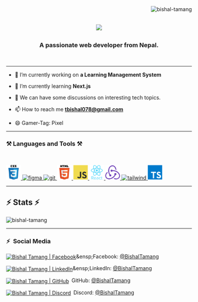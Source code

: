  <img align="right" src="https://komarev.com/ghpvc/?username=bishal-tamang&label=Profile%20views&color=0e75b6&style=flat" alt="bishal-tamang" />

 <h1 align="center">
    <img src="https://readme-typing-svg.herokuapp.com/?font=Righteous&size=35&center=true&vCenter=true&width=500&height=70&duration=3000&lines=Hey+There!+👋;+I'm+Bishal+Tamang!;" />
</h1>

<h3 align="center">A passionate web developer from Nepal.</h3>

<br/>
<hr />

<div align="left">
 
 - 🔭 I’m currently working on **a Learning Management System**
 
 - 🌱 I’m currently learning **Next.js**
 
- 💬  We can have some discussions on interesting tech topics.

- 📫  How to reach me **tbishal078@gmail.com**

- 😄  Gamer-Tag: Pixel

 </div>

 <hr />

<h3 align="left">⚒️ Languages and Tools ⚒️</h3>
<br />
<p align="left"> <a href="https://www.w3schools.com/css/" target="_blank" rel="noreferrer"> <img src="https://raw.githubusercontent.com/devicons/devicon/master/icons/css3/css3-original-wordmark.svg" alt="css3" width="40" height="40"/> </a> <a href="https://www.figma.com/" target="_blank" rel="noreferrer"> <img src="https://www.vectorlogo.zone/logos/figma/figma-icon.svg" alt="figma" width="40" height="40"/> </a> <a href="https://git-scm.com/" target="_blank" rel="noreferrer"> <img src="https://www.vectorlogo.zone/logos/git-scm/git-scm-icon.svg" alt="git" width="40" height="40"/> </a> <a href="https://www.w3.org/html/" target="_blank" rel="noreferrer"> <img src="https://raw.githubusercontent.com/devicons/devicon/master/icons/html5/html5-original-wordmark.svg" alt="html5" width="40" height="40"/> </a> <a href="https://developer.mozilla.org/en-US/docs/Web/JavaScript" target="_blank" rel="noreferrer"> <img src="https://raw.githubusercontent.com/devicons/devicon/master/icons/javascript/javascript-original.svg" alt="javascript" width="40" height="40"/> </a> <a href="https://reactjs.org/" target="_blank" rel="noreferrer"> <img src="https://raw.githubusercontent.com/devicons/devicon/master/icons/react/react-original-wordmark.svg" alt="react" width="40" height="40"/> </a> <a href="https://redux.js.org" target="_blank" rel="noreferrer"> <img src="https://raw.githubusercontent.com/devicons/devicon/master/icons/redux/redux-original.svg" alt="redux" width="40" height="40"/> </a> <a href="https://tailwindcss.com/" target="_blank" rel="noreferrer"> <img src="https://www.vectorlogo.zone/logos/tailwindcss/tailwindcss-icon.svg" alt="tailwind" width="40" height="40"/> </a> <a href="https://www.typescriptlang.org/" target="_blank" rel="noreferrer"> <img src="https://raw.githubusercontent.com/devicons/devicon/master/icons/typescript/typescript-original.svg" alt="typescript" width="40" height="40"/> </a> </p>

<hr />


<h2 align="left">⚡ Stats ⚡</h2>


<p><img align="center" src="https://github-readme-stats.vercel.app/api/top-langs?username=bishal-tamang&show_icons=true&locale=en&layout=compact" alt="bishal-tamang" /></p>

<hr />

### ⚡&ensp;Social Media


[<img align="center" alt="Bishal Tamang | Facebook" width="28px" src="https://firebasestorage.googleapis.com/v0/b/web-johannesmilke.appspot.com/o/other%2Fsocial%2Ffacebook.png?alt=media" />]([https://www.facebook.com/shuvu00](https://www.facebook.com/profile.php?id=100011050750451))&ensp;Facebook: [@BishalTamang](https://www.facebook.com/profile.php?id=100011050750451)

[<img align="center" alt="Bishal Tamang | LinkedIn" width="28px" src="https://firebasestorage.googleapis.com/v0/b/web-johannesmilke.appspot.com/o/other%2Fsocial%2Flinkedin.png?alt=media" />]([https://www.linkedin.com/in/shuvam-koirala](https://www.linkedin.com/in/bishal-tamang/))&ensp;LinkedIn: [@BishalTamang](https://www.linkedin.com/in/bishal-tamang/)

[<img align="center" alt="Bishal Tamang | GitHub" width="28px" src="https://firebasestorage.googleapis.com/v0/b/web-johannesmilke.appspot.com/o/other%2Fsocial%2Fgithub.png?alt=media" />](https://github.com/Bishal-Tamang)&ensp;GitHub: [@BishalTamang](https://github.com/Bishal-Tamang)

[<img align="center" alt="Bishal Tamang | Discord" width="28px" height="28px" src="https://dcbadge.vercel.app/api/shield/650619473224663051" />](https://discord.com/users/650619473224663051)&ensp;Discord: [@BishalTamang](https://discord.com/users/650619473224663051)
